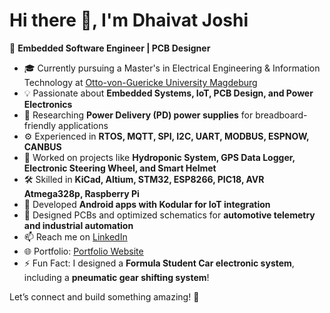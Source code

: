 # Hi there 👋, I'm Dhaivat Joshi  

🚀 **Embedded Software Engineer | PCB Designer**  

- 🎓 Currently pursuing a Master's in Electrical Engineering & Information Technology at [Otto-von-Guericke University Magdeburg](https://www.ovgu.de/)  
- 💡 Passionate about **Embedded Systems, IoT, PCB Design, and Power Electronics**  
- 🔬 Researching **Power Delivery (PD) power supplies** for breadboard-friendly applications  
- ⚙️ Experienced in **RTOS, MQTT, SPI, I2C, UART, MODBUS, ESPNOW, CANBUS**  
- 🔭 Worked on projects like **Hydroponic System, GPS Data Logger, Electronic Steering Wheel, and Smart Helmet**  
- 🛠️ Skilled in **KiCad, Altium, STM32, ESP8266, PIC18, AVR Atmega328p, Raspberry Pi**  
- 📱 Developed **Android apps with Kodular for IoT integration**  
- 🔧 Designed PCBs and optimized schematics for **automotive telemetry and industrial automation**  
- 📫 Reach me on [LinkedIn](https://www.linkedin.com/in/dhaivatjoshi-jd)  
- 🌐 Portfolio: [Portfolio Website](http://dhaivatjoshi.me/)  
- ⚡ Fun Fact: I designed a **Formula Student Car electronic system**, including a **pneumatic gear shifting system**!  

Let’s connect and build something amazing! 🚀
